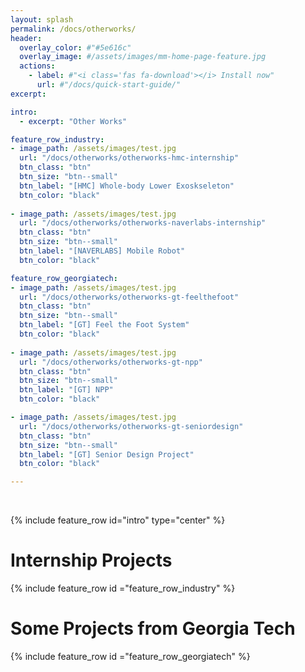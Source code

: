 ```yaml
---
layout: splash
permalink: /docs/otherworks/
header:
  overlay_color: #"#5e616c"
  overlay_image: #/assets/images/mm-home-page-feature.jpg
  actions:
    - label: #"<i class='fas fa-download'></i> Install now"
      url: #"/docs/quick-start-guide/"
excerpt:

intro:
  - excerpt: "Other Works"

feature_row_industry:
- image_path: /assets/images/test.jpg
  url: "/docs/otherworks/otherworks-hmc-internship" 
  btn_class: "btn"
  btn_size: "btn--small"
  btn_label: "[HMC] Whole-body Lower Exoskseleton"
  btn_color: "black"
  
- image_path: /assets/images/test.jpg
  url: "/docs/otherworks/otherworks-naverlabs-internship" 
  btn_class: "btn"
  btn_size: "btn--small"
  btn_label: "[NAVERLABS] Mobile Robot"
  btn_color: "black"

feature_row_georgiatech:
- image_path: /assets/images/test.jpg
  url: "/docs/otherworks/otherworks-gt-feelthefoot" 
  btn_class: "btn"
  btn_size: "btn--small"
  btn_label: "[GT] Feel the Foot System"
  btn_color: "black"
  
- image_path: /assets/images/test.jpg
  url: "/docs/otherworks/otherworks-gt-npp" 
  btn_class: "btn"
  btn_size: "btn--small"
  btn_label: "[GT] NPP"
  btn_color: "black"

- image_path: /assets/images/test.jpg
  url: "/docs/otherworks/otherworks-gt-seniordesign" 
  btn_class: "btn"
  btn_size: "btn--small"
  btn_label: "[GT] Senior Design Project"
  btn_color: "black"

---
```

<br />



{% include feature_row id="intro" type="center" %}
# Internship Projects
{% include feature_row id ="feature_row_industry" %}

# Some Projects from Georgia Tech
{% include feature_row id ="feature_row_georgiatech" %}
